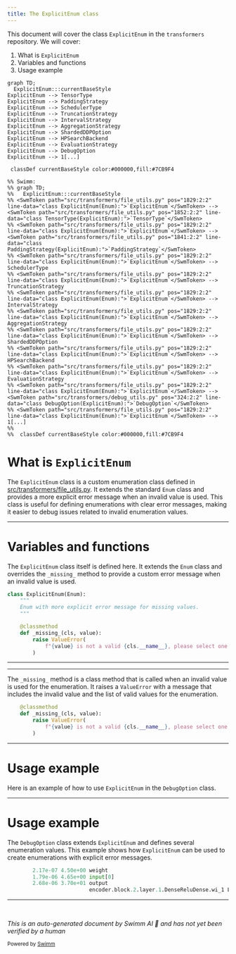 ```yaml
---
title: The ExplicitEnum class
---
```

This document will cover the class <SwmToken path="src/transformers/file_utils.py" pos="1829:2:2" line-data="class ExplicitEnum(Enum):">`ExplicitEnum`</SwmToken> in the <SwmToken path="src/transformers/file_utils.py" pos="52:2:2" line-data="from transformers.utils.versions import importlib_metadata">`transformers`</SwmToken> repository. We will cover:

1. What is <SwmToken path="src/transformers/file_utils.py" pos="1829:2:2" line-data="class ExplicitEnum(Enum):">`ExplicitEnum`</SwmToken>
2. Variables and functions
3. Usage example

```mermaid
graph TD;
  ExplicitEnum:::currentBaseStyle
ExplicitEnum --> TensorType
ExplicitEnum --> PaddingStrategy
ExplicitEnum --> SchedulerType
ExplicitEnum --> TruncationStrategy
ExplicitEnum --> IntervalStrategy
ExplicitEnum --> AggregationStrategy
ExplicitEnum --> ShardedDDPOption
ExplicitEnum --> HPSearchBackend
ExplicitEnum --> EvaluationStrategy
ExplicitEnum --> DebugOption
ExplicitEnum --> 1[...]

 classDef currentBaseStyle color:#000000,fill:#7CB9F4

%% Swimm:
%% graph TD;
%%   ExplicitEnum:::currentBaseStyle
%% <SwmToken path="src/transformers/file_utils.py" pos="1829:2:2" line-data="class ExplicitEnum(Enum):">`ExplicitEnum`</SwmToken> --> <SwmToken path="src/transformers/file_utils.py" pos="1852:2:2" line-data="class TensorType(ExplicitEnum):">`TensorType`</SwmToken>
%% <SwmToken path="src/transformers/file_utils.py" pos="1829:2:2" line-data="class ExplicitEnum(Enum):">`ExplicitEnum`</SwmToken> --> <SwmToken path="src/transformers/file_utils.py" pos="1841:2:2" line-data="class PaddingStrategy(ExplicitEnum):">`PaddingStrategy`</SwmToken>
%% <SwmToken path="src/transformers/file_utils.py" pos="1829:2:2" line-data="class ExplicitEnum(Enum):">`ExplicitEnum`</SwmToken> --> SchedulerType
%% <SwmToken path="src/transformers/file_utils.py" pos="1829:2:2" line-data="class ExplicitEnum(Enum):">`ExplicitEnum`</SwmToken> --> TruncationStrategy
%% <SwmToken path="src/transformers/file_utils.py" pos="1829:2:2" line-data="class ExplicitEnum(Enum):">`ExplicitEnum`</SwmToken> --> IntervalStrategy
%% <SwmToken path="src/transformers/file_utils.py" pos="1829:2:2" line-data="class ExplicitEnum(Enum):">`ExplicitEnum`</SwmToken> --> AggregationStrategy
%% <SwmToken path="src/transformers/file_utils.py" pos="1829:2:2" line-data="class ExplicitEnum(Enum):">`ExplicitEnum`</SwmToken> --> ShardedDDPOption
%% <SwmToken path="src/transformers/file_utils.py" pos="1829:2:2" line-data="class ExplicitEnum(Enum):">`ExplicitEnum`</SwmToken> --> HPSearchBackend
%% <SwmToken path="src/transformers/file_utils.py" pos="1829:2:2" line-data="class ExplicitEnum(Enum):">`ExplicitEnum`</SwmToken> --> EvaluationStrategy
%% <SwmToken path="src/transformers/file_utils.py" pos="1829:2:2" line-data="class ExplicitEnum(Enum):">`ExplicitEnum`</SwmToken> --> <SwmToken path="src/transformers/debug_utils.py" pos="324:2:2" line-data="class DebugOption(ExplicitEnum):">`DebugOption`</SwmToken>
%% <SwmToken path="src/transformers/file_utils.py" pos="1829:2:2" line-data="class ExplicitEnum(Enum):">`ExplicitEnum`</SwmToken> --> 1[...]
%% 
%%  classDef currentBaseStyle color:#000000,fill:#7CB9F4
```

# What is <SwmToken path="src/transformers/file_utils.py" pos="1829:2:2" line-data="class ExplicitEnum(Enum):">`ExplicitEnum`</SwmToken>

The <SwmToken path="src/transformers/file_utils.py" pos="1829:2:2" line-data="class ExplicitEnum(Enum):">`ExplicitEnum`</SwmToken> class is a custom enumeration class defined in <SwmPath>[src/transformers/file_utils.py](src/transformers/file_utils.py)</SwmPath>. It extends the standard <SwmToken path="src/transformers/file_utils.py" pos="1829:4:4" line-data="class ExplicitEnum(Enum):">`Enum`</SwmToken> class and provides a more explicit error message when an invalid value is used. This class is useful for defining enumerations with clear error messages, making it easier to debug issues related to invalid enumeration values.

<SwmSnippet path="/src/transformers/file_utils.py" line="1829">

---

# Variables and functions

The <SwmToken path="src/transformers/file_utils.py" pos="1829:2:2" line-data="class ExplicitEnum(Enum):">`ExplicitEnum`</SwmToken> class itself is defined here. It extends the <SwmToken path="src/transformers/file_utils.py" pos="1829:4:4" line-data="class ExplicitEnum(Enum):">`Enum`</SwmToken> class and overrides the <SwmToken path="src/transformers/file_utils.py" pos="1835:3:3" line-data="    def _missing_(cls, value):">`_missing_`</SwmToken> method to provide a custom error message when an invalid value is used.

```python
class ExplicitEnum(Enum):
    """
    Enum with more explicit error message for missing values.
    """

    @classmethod
    def _missing_(cls, value):
        raise ValueError(
            f"{value} is not a valid {cls.__name__}, please select one of {list(cls._value2member_map_.keys())}"
        )

```

---

</SwmSnippet>

<SwmSnippet path="/src/transformers/file_utils.py" line="1834">

---

The <SwmToken path="src/transformers/file_utils.py" pos="1835:3:3" line-data="    def _missing_(cls, value):">`_missing_`</SwmToken> method is a class method that is called when an invalid value is used for the enumeration. It raises a <SwmToken path="src/transformers/file_utils.py" pos="1836:3:3" line-data="        raise ValueError(">`ValueError`</SwmToken> with a message that includes the invalid value and the list of valid values for the enumeration.

```python
    @classmethod
    def _missing_(cls, value):
        raise ValueError(
            f"{value} is not a valid {cls.__name__}, please select one of {list(cls._value2member_map_.keys())}"
        )
```

---

</SwmSnippet>

# Usage example

Here is an example of how to use <SwmToken path="src/transformers/file_utils.py" pos="1829:2:2" line-data="class ExplicitEnum(Enum):">`ExplicitEnum`</SwmToken> in the <SwmToken path="src/transformers/debug_utils.py" pos="324:2:2" line-data="class DebugOption(ExplicitEnum):">`DebugOption`</SwmToken> class.

<SwmSnippet path="/src/transformers/debug_utils.py" line="58">

---

# Usage example

The <SwmToken path="src/transformers/debug_utils.py" pos="324:2:2" line-data="class DebugOption(ExplicitEnum):">`DebugOption`</SwmToken> class extends <SwmToken path="src/transformers/file_utils.py" pos="1829:2:2" line-data="class ExplicitEnum(Enum):">`ExplicitEnum`</SwmToken> and defines several enumeration values. This example shows how <SwmToken path="src/transformers/file_utils.py" pos="1829:2:2" line-data="class ExplicitEnum(Enum):">`ExplicitEnum`</SwmToken> can be used to create enumerations with explicit error messages.

```python
        2.17e-07 4.50e+00 weight
        1.79e-06 4.65e+00 input[0]
        2.68e-06 3.70e+01 output
                          encoder.block.2.layer.1.DenseReluDense.wi_1 Linear
```

---

</SwmSnippet>

&nbsp;

*This is an auto-generated document by Swimm AI 🌊 and has not yet been verified by a human*

<SwmMeta version="3.0.0" repo-id="Z2l0aHViJTNBJTNBdHJhbnNmb3JtZXJzJTNBJTNBc2h1anV1dQ==" repo-name="transformers"><sup>Powered by [Swimm](/)</sup></SwmMeta>
